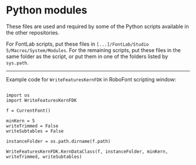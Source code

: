 Python modules
=========================
These files are used and required by some of the Python scripts available in the other repositories.

For FontLab scripts, put these files in `[...]/FontLab/Studio 5/Macros/System/Modules`.
For the remaining scripts, put these files in the same folder as the script, or put them in one of the folders listed by `sys.path`.

---
Example code for `WriteFeaturesKernFDK` in RoboFont scripting window:

<pre><code>
import os
import WriteFeaturesKernFDK

f = CurrentFont()

minKern = 5
writeTrimmed = False
writeSubtables = False

instanceFolder = os.path.dirname(f.path)

WriteFeaturesKernFDK.KernDataClass(f, instanceFolder, minKern, writeTrimmed, writeSubtables)

</code></pre>